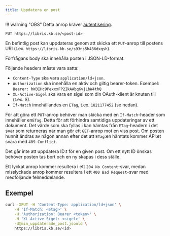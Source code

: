 ```yaml
---
title: Uppdatera en post
---
```


!!! warning "OBS"
    Detta anrop kräver [autentisering](../howto/auth.md).

```
PUT https://libris.kb.se/<post-id>
```

En befintlig post kan uppdateras genom att skicka ett `PUT`-anrop till
postens URI (t.ex. `https://libris.kb.se/s93ns5h436dxqsh`).

Förfrågans body ska innehålla posten i JSON-LD-format.

Följande headers måste vara satta:

* `Content-Type` ska vara `application/ld+json`.
* `Authorization` ska innehålla en aktiv och giltig bearer-token. Exempel: `Bearer: hW3IHc9PexxxFP2IkAAbqKvjLbW4thQ`
* `XL-Active-Sigel` ska vara en sigel som din OAuth-klient är knuten till (t.ex. S).
* `If-Match` innehållandes en `ETag`, t.ex. `1821177452` (se nedan).

För att göra ett `PUT`-anrop behöver man skicka med en `If-Match`-header som
innehåller en`ETag`. Detta för att förhindra samtidiga uppdateringar av ett
dokument. Det värde som ska fyllas i kan hämtas från `ETag`-headern i det svar
som returneras när man gör ett `GET`-anrop mot en viss post. Om posten hunnit
ändras av någon annan efter det att `ETag`:en hämtats kommer API:et svara med
`409 Conflict`.

Det går inte att uppdatera ID:t för en given post. Om ett nytt ID önskas behöver
posten tas bort och en ny skapas i dess ställe.

Ett lyckat anrop kommer resultera i ett `204 No Content`-svar, medan
misslyckade anrop kommer resultera i ett `400 Bad Request`-svar med medföljande
felmeddelande.

## Exempel

```bash title="Shell"
curl -XPUT -H 'Content-Type: application/ld+json' \
    -H 'If-Match: <etag>' \
    -H 'Authorization: Bearer <token>' \
    -H 'XL-Active-Sigel: <sigel>' \
    -d@min_uppdaterade_post.jsonld \
    https://libris.kb.se/<id>
```
